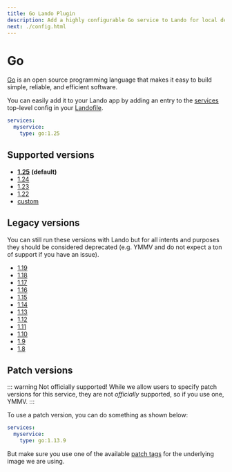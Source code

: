 ```yaml
---
title: Go Lando Plugin
description: Add a highly configurable Go service to Lando for local development with all the power of Docker and Docker Compose.
next: ./config.html
---
```


# Go

[Go](https://go.dev/) is an open source programming language that makes it easy to build simple, reliable, and efficient software.

You can easily add it to your Lando app by adding an entry to the [services](https://docs.lando.dev/services/lando-3.html) top-level config in your [Landofile](https://docs.lando.dev/).

```yaml
services:
  myservice:
    type: go:1.25
```

## Supported versions

- **[1.25](https://hub.docker.com/_/golang/)** **(default)**
- [1.24](https://hub.docker.com/_/golang/)
- [1.23](https://hub.docker.com/_/golang/)
- [1.22](https://hub.docker.com/_/golang/)
- [custom](https://docs.lando.dev/services/lando-3.html#overrides)


## Legacy versions

You can still run these versions with Lando but for all intents and purposes they should be considered deprecated (e.g. YMMV and do not expect a ton of support if you have an issue).

- [1.19](https://hub.docker.com/_/golang/)
- [1.18](https://hub.docker.com/_/golang/)
- [1.17](https://hub.docker.com/_/golang/)
- [1.16](https://hub.docker.com/_/golang/)
- [1.15](https://hub.docker.com/_/golang/)
- [1.14](https://hub.docker.com/_/golang/)
- [1.13](https://hub.docker.com/_/golang/)
- [1.12](https://hub.docker.com/_/golang/)
- [1.11](https://hub.docker.com/_/golang/)
- [1.10](https://hub.docker.com/_/golang/)
- [1.9](https://hub.docker.com/_/golang/)
- [1.8](https://hub.docker.com/_/golang/)

## Patch versions

::: warning Not officially supported!
While we allow users to specify patch versions for this service, they are not *officially* supported, so if you use one, YMMV.
:::

To use a patch version, you can do something as shown below:

```yaml
services:
  myservice:
    type: go:1.13.9
```

But make sure you use one of the available [patch tags](https://hub.docker.com/_/golang/tags/) for the underlying image we are using.

